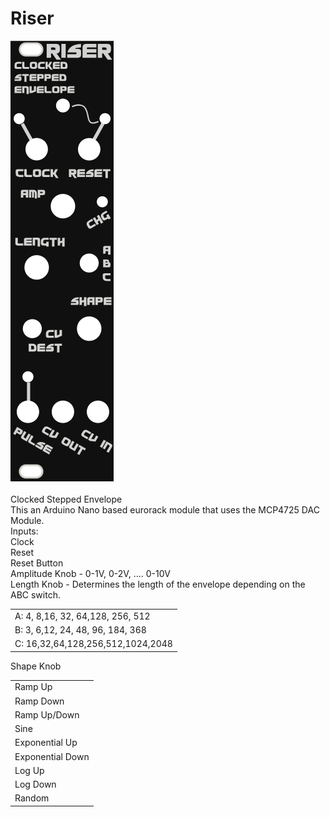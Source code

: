 # Riser
![Screenshot](RiserPanel.png)<br>
<br>
Clocked Stepped Envelope<br>
This an Arduino Nano based eurorack module that uses the MCP4725 DAC Module.<br>
Inputs:<br>
Clock<br>
Reset<br>
Reset Button<br>
Amplitude Knob - 0-1V, 0-2V, .... 0-10V<br>
Length Knob - Determines the length of the envelope depending on the ABC switch.<br>
<table>
  <tr>
    <td>
  A:  4, 8,16, 32, 64,128, 256, 512
    </td>
  </tr>
    <tr>
      <td>
  B:  3, 6,12, 24, 48, 96, 184, 368
      </td>
    </tr>
  <tr>
    <td>
  C: 16,32,64,128,256,512,1024,2048
    </td>
  </tr>
</table>
Shape Knob<br>
<table>
  <tr>
    <td>
Ramp Up
    </td>
  </tr>
  <tr>
   <td> 
Ramp Down
     </td>
  </tr>
  <tr>
   <td> 
Ramp Up/Down
     </td>
  </tr>
  <tr>
   <td> 
Sine
     </td>
  </tr>
  <tr>
   <td> 
Exponential Up
     </td>
  </tr>
  <tr>
   <td> 
Exponential Down
     </td>
  </tr>
  <tr>
   <td> 
Log Up
     </td>
  </tr>
  <tr>
   <td> 
Log Down
     </td>
  </tr>
  <tr>
   <td> 
Random
</td>
  </tr>
</table>

